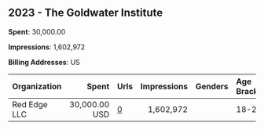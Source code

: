 ## 2023 - The Goldwater Institute 
**Spent**: 30,000.00

**Impressions**: 1,602,972

**Billing Addresses**: US

|Organization|Spent|Urls|Impressions|Genders|Age Brackets|Country Codes|
|:---|---:|:---|---:|:---|:---|:---|
|Red Edge LLC|30,000.00 USD|[0](https://www.snap.com/political-ads/asset/1b03d0b96bfd7b02e4d736c57108b85e74c88e2f79006656a5571e57f3359d71?mediaType=mp4)|1,602,972||18-22|united states|
